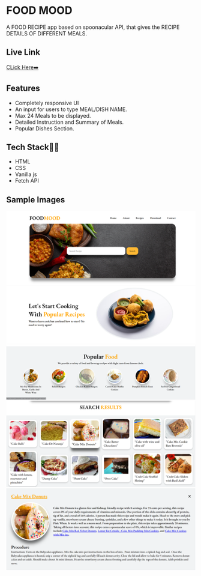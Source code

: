 # FOOD MOOD 

A FOOD RECIPE app based on spoonacular API, that gives the RECIPE DETAILS OF DIFFERENT MEALS.


## Live Link
[CLick Here➡️](https://tangerine-pasca-2c9b8e.netlify.app/)

## Features

- Completely responsive UI
- An input for users to type MEAL/DISH NAME.
- Max 24 Meals to be displayed.
- Detailed Instruction and Summary of Meals.
- Popular Dishes Section.



## Tech Stack👩‍💻

- HTML
- CSS
- Vanilla js
- Fetch API

## Sample Images

![alt text](DESIGN'/1.png)
![alt text](DESIGN'/2.png)
![alt text](DESIGN'/3.png)
![alt text](DESIGN'/4.png)
![alt text](DESIGN'/5.png)

